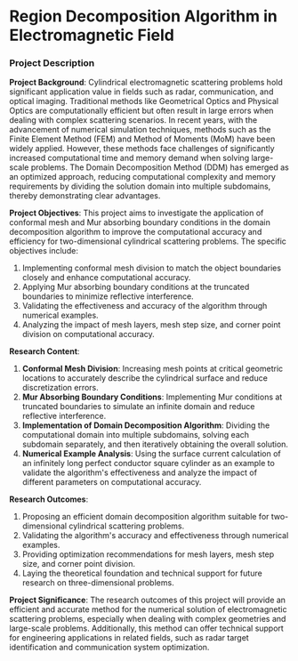 # Region Decomposition Algorithm in Electromagnetic Field

### Project Description

**Project Background**:
Cylindrical electromagnetic scattering problems hold significant application value in fields such as radar, communication, and optical imaging. Traditional methods like Geometrical Optics and Physical Optics are computationally efficient but often result in large errors when dealing with complex scattering scenarios. In recent years, with the advancement of numerical simulation techniques, methods such as the Finite Element Method (FEM) and Method of Moments (MoM) have been widely applied. However, these methods face challenges of significantly increased computational time and memory demand when solving large-scale problems. The Domain Decomposition Method (DDM) has emerged as an optimized approach, reducing computational complexity and memory requirements by dividing the solution domain into multiple subdomains, thereby demonstrating clear advantages.

**Project Objectives**:
This project aims to investigate the application of conformal mesh and Mur absorbing boundary conditions in the domain decomposition algorithm to improve the computational accuracy and efficiency for two-dimensional cylindrical scattering problems. The specific objectives include:
1. Implementing conformal mesh division to match the object boundaries closely and enhance computational accuracy.
2. Applying Mur absorbing boundary conditions at the truncated boundaries to minimize reflective interference.
3. Validating the effectiveness and accuracy of the algorithm through numerical examples.
4. Analyzing the impact of mesh layers, mesh step size, and corner point division on computational accuracy.

**Research Content**:
1. **Conformal Mesh Division**: Increasing mesh points at critical geometric locations to accurately describe the cylindrical surface and reduce discretization errors.
2. **Mur Absorbing Boundary Conditions**: Implementing Mur conditions at truncated boundaries to simulate an infinite domain and reduce reflective interference.
3. **Implementation of Domain Decomposition Algorithm**: Dividing the computational domain into multiple subdomains, solving each subdomain separately, and then iteratively obtaining the overall solution.
4. **Numerical Example Analysis**: Using the surface current calculation of an infinitely long perfect conductor square cylinder as an example to validate the algorithm's effectiveness and analyze the impact of different parameters on computational accuracy.

**Research Outcomes**:
1. Proposing an efficient domain decomposition algorithm suitable for two-dimensional cylindrical scattering problems.
2. Validating the algorithm's accuracy and effectiveness through numerical examples.
3. Providing optimization recommendations for mesh layers, mesh step size, and corner point division.
4. Laying the theoretical foundation and technical support for future research on three-dimensional problems.

**Project Significance**:
The research outcomes of this project will provide an efficient and accurate method for the numerical solution of electromagnetic scattering problems, especially when dealing with complex geometries and large-scale problems. Additionally, this method can offer technical support for engineering applications in related fields, such as radar target identification and communication system optimization.
